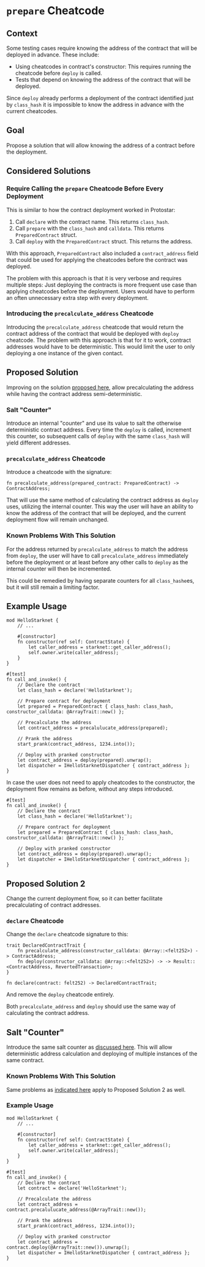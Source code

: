 # `prepare` Cheatcode

## Context

Some testing cases require knowing the address of the contract that will be deployed in advance.
These include:

- Using cheatcodes in contract's constructor: This requires running the cheatcode before `deploy` is called.
- Tests that depend on knowing the address of the contract that will be deployed.

Since `deploy` already performs a deployment of the contract identified just by `class_hash` it is impossible to know
the address in advance with the current cheatcodes.

## Goal

Propose a solution that will allow knowing the address of a contract before the deployment.

## Considered Solutions

### Require Calling the `prepare` Cheatcode Before Every Deployment

This is similar to how the contract deployment worked in Protostar:

1. Call `declare` with the contract name. This returns `class_hash`.
2. Call `prepare` with the `class_hash` and `calldata`. This returns `PreparedContract` struct.
3. Call `deploy` with the `PreparedContract` struct. This returns the address.

With this approach, `PreparedContract` also included a `contract_address` field that could be used for applying the
cheatcodes before the contract was deployed.

The problem with this approach is that it is very verbose and requires multiple steps:
Just deploying the contracts is more frequent use case than applying cheatcodes before the deployment.
Users would have to perform an often unnecessary extra step with every deployment.

### Introducing the `precalculate_address` Cheatcode

Introducing the `precalculate_address` cheatcode that would return the contract address of the contract that would be
deployed with `deploy` cheatcode.
The problem with this approach is that for it to work, contract addresses would have to be deterministic.
This would limit the user to only deploying a one instance of the given contact.

## Proposed Solution

Improving on the solution [proposed here](#introducing-the-precalculateaddress-cheatcode), allow precalculating the
address while having the contract address semi-deterministic.

### Salt "Counter"

Introduce an internal "counter" and use its value to salt the otherwise deterministic contract address.
Every time the `deploy` is called, increment this counter, so subsequent calls of `deploy` with the same `class_hash`
will yield different addresses.

### `precalculate_address` Cheatcode

Introduce a cheatcode with the signature:

```cairo
fn precalculate_address(prepared_contract: PreparedContract) -> ContractAddress;
```

That will use the same method of calculating the contract address as `deploy` uses, utilizing the internal counter.
This way the user will have an ability to know the address of the contract that will be deployed, and the current
deployment flow will remain unchanged.

### Known Problems With This Solution

For the address returned by `precalculate_address` to match the address from `deploy`, the user will have to
call `precalculate_address` immediately before the deployment or at least before any other calls to `deploy` as the
internal counter will then be incremented.

This could be remedied by having separate counters for all `class_hashe`es, but it will still remain a limiting factor.

## Example Usage

```cairo
mod HelloStarknet {
    // ...
    
    #[constructor]
    fn constructor(ref self: ContractState) {
        let caller_address = starknet::get_caller_address();
        self.owner.write(caller_address);
    }
}

#[test]
fn call_and_invoke() {
    // Declare the contract
    let class_hash = declare('HelloStarknet');
    
    // Prepare contract for deployment
    let prepared = PreparedContract { class_hash: class_hash, constructor_calldata: @ArrayTrait::new() };
    
    // Precalculate the address
    let contract_address = precalulucate_address(prepared);
    
    // Prank the address
    start_prank(contract_address, 1234.into());
    
    // Deploy with pranked constructor
    let contract_address = deploy(prepared).unwrap();
    let dispatcher = IHelloStarknetDispatcher { contract_address };
}
```

In case the user does not need to apply cheatcodes to the constructor, the deployment flow remains as before, without
any steps introduced.

```cairo
#[test]
fn call_and_invoke() {
    // Declare the contract
    let class_hash = declare('HelloStarknet');
    
    // Prepare contract for deployment
    let prepared = PreparedContract { class_hash: class_hash, constructor_calldata: @ArrayTrait::new() };
        
    // Deploy with pranked constructor
    let contract_address = deploy(prepared).unwrap();
    let dispatcher = IHelloStarknetDispatcher { contract_address };
}
```

## Proposed Solution 2

Change the current deployment flow, so it can better facilitate precalculating of contract addresses.

### `declare` Cheatcode

Change the `declare` cheatcode signature to this:

```cairo
trait DeclaredContractTrait {
    fn precalculate_address(constructor_calldata: @Array::<felt252>) -> ContractAddress;
    fn deploy(constructor_calldata: @Array::<felt252>) -> -> Result::<ContractAddress, RevertedTransaction>;
}

fn declare(contract: felt252) -> DeclaredContractTrait;
```

And remove the `deploy` cheatcode entirely.

Both `precalculate_address` and `deploy` should use the same way of calculating the contract address.

## Salt "Counter"

Introduce the same salt counter as [discussed here](#salt-counter).
This will allow deterministic address calculation and deploying of multiple instances of the same contract.

### Known Problems With This Solution

Same problems as [indicated here](#known-problems-with-this-solution) apply to Proposed Solution 2 as well.

### Example Usage

```cairo
mod HelloStarknet {
    // ...
    
    #[constructor]
    fn constructor(ref self: ContractState) {
        let caller_address = starknet::get_caller_address();
        self.owner.write(caller_address);
    }
}

#[test]
fn call_and_invoke() {
    // Declare the contract
    let contract = declare('HelloStarknet');
        
    // Precalculate the address
    let contract_address = contract.precalulucate_address(@ArrayTrait::new());
    
    // Prank the address
    start_prank(contract_address, 1234.into());
    
    // Deploy with pranked constructor
    let contract_address = contract.deploy(@ArrayTrait::new()).unwrap();
    let dispatcher = IHelloStarknetDispatcher { contract_address };
}
```